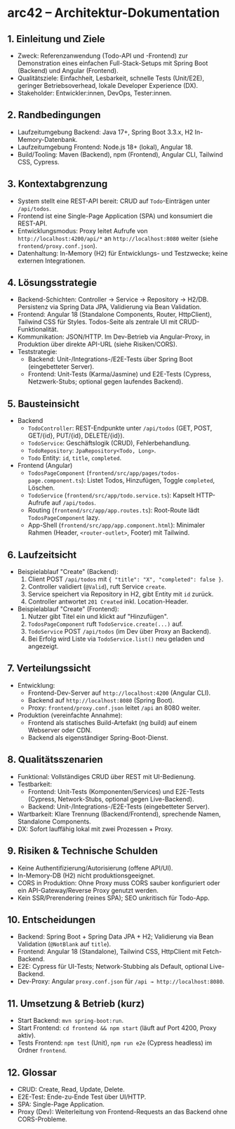 # arc42 – Architektur-Dokumentation

## 1. Einleitung und Ziele
- Zweck: Referenzanwendung (Todo-API und -Frontend) zur Demonstration eines einfachen Full-Stack-Setups mit Spring Boot (Backend) und Angular (Frontend).
- Qualitätsziele: Einfachheit, Lesbarkeit, schnelle Tests (Unit/E2E), geringer Betriebsoverhead, lokale Developer Experience (DX).
- Stakeholder: Entwickler:innen, DevOps, Tester:innen.

## 2. Randbedingungen
- Laufzeitumgebung Backend: Java 17+, Spring Boot 3.3.x, H2 In-Memory-Datenbank.
- Laufzeitumgebung Frontend: Node.js 18+ (lokal), Angular 18.
- Build/Tooling: Maven (Backend), npm (Frontend), Angular CLI, Tailwind CSS, Cypress.

## 3. Kontextabgrenzung
- System stellt eine REST-API bereit: CRUD auf `Todo`-Einträgen unter `/api/todos`.
- Frontend ist eine Single-Page Application (SPA) und konsumiert die REST-API.
- Entwicklungsmodus: Proxy leitet Aufrufe von `http://localhost:4200/api/*` an `http://localhost:8080` weiter (siehe `frontend/proxy.conf.json`).
- Datenhaltung: In-Memory (H2) für Entwicklungs- und Testzwecke; keine externen Integrationen.

## 4. Lösungsstrategie
- Backend-Schichten: Controller → Service → Repository → H2/DB. Persistenz via Spring Data JPA, Validierung via Bean Validation.
- Frontend: Angular 18 (Standalone Components, Router, HttpClient), Tailwind CSS für Styles. Todos-Seite als zentrale UI mit CRUD-Funktionalität.
- Kommunikation: JSON/HTTP. Im Dev-Betrieb via Angular-Proxy, in Produktion über direkte API-URL (siehe Risiken/CORS).
- Teststrategie:
  - Backend: Unit-/Integrations-/E2E-Tests über Spring Boot (eingebetteter Server).
  - Frontend: Unit-Tests (Karma/Jasmine) und E2E-Tests (Cypress, Netzwerk-Stubs; optional gegen laufendes Backend).

## 5. Bausteinsicht
- Backend
  - `TodoController`: REST-Endpunkte unter `/api/todos` (GET, POST, GET/{id}, PUT/{id}, DELETE/{id}).
  - `TodoService`: Geschäftslogik (CRUD), Fehlerbehandlung.
  - `TodoRepository`: `JpaRepository<Todo, Long>`.
  - `Todo` Entity: `id`, `title`, `completed`.
- Frontend (Angular)
  - `TodosPageComponent` (`frontend/src/app/pages/todos-page.component.ts`): Listet Todos, Hinzufügen, Toggle `completed`, Löschen.
  - `TodoService` (`frontend/src/app/todo.service.ts`): Kapselt HTTP-Aufrufe auf `/api/todos`.
  - Routing (`frontend/src/app/app.routes.ts`): Root-Route lädt `TodosPageComponent` lazy.
  - App-Shell (`frontend/src/app/app.component.html`): Minimaler Rahmen (Header, `<router-outlet>`, Footer) mit Tailwind.

## 6. Laufzeitsicht
- Beispielablauf "Create" (Backend):
  1. Client POST `/api/todos` mit `{ "title": "X", "completed": false }`.
  2. Controller validiert (`@Valid`), ruft Service `create`.
  3. Service speichert via Repository in H2, gibt Entity mit `id` zurück.
  4. Controller antwortet `201 Created` inkl. Location-Header.
- Beispielablauf "Create" (Frontend):
  1. Nutzer gibt Titel ein und klickt auf "Hinzufügen".
  2. `TodosPageComponent` ruft `TodoService.create(...)` auf.
  3. `TodoService` POST `/api/todos` (im Dev über Proxy an Backend).
  4. Bei Erfolg wird Liste via `TodoService.list()` neu geladen und angezeigt.

## 7. Verteilungssicht
- Entwicklung:
  - Frontend-Dev-Server auf `http://localhost:4200` (Angular CLI).
  - Backend auf `http://localhost:8080` (Spring Boot).
  - Proxy: `frontend/proxy.conf.json` leitet `/api` an 8080 weiter.
- Produktion (vereinfachte Annahme):
  - Frontend als statisches Build-Artefakt (ng build) auf einem Webserver oder CDN.
  - Backend als eigenständiger Spring-Boot-Dienst.

## 8. Qualitätsszenarien
- Funktional: Vollständiges CRUD über REST mit UI-Bedienung.
- Testbarkeit: 
  - Frontend: Unit-Tests (Komponenten/Services) und E2E-Tests (Cypress, Network-Stubs, optional gegen Live-Backend).
  - Backend: Unit-/Integrations-/E2E-Tests (eingebetteter Server).
- Wartbarkeit: Klare Trennung (Backend/Frontend), sprechende Namen, Standalone Components.
- DX: Sofort lauffähig lokal mit zwei Prozessen + Proxy.

## 9. Risiken & Technische Schulden
- Keine Authentifizierung/Autorisierung (offene API/UI).
- In-Memory-DB (H2) nicht produktionsgeeignet.
- CORS in Produktion: Ohne Proxy muss CORS sauber konfiguriert oder ein API-Gateway/Reverse Proxy genutzt werden.
- Kein SSR/Prerendering (reines SPA); SEO unkritisch für Todo-App.

## 10. Entscheidungen
- Backend: Spring Boot + Spring Data JPA + H2; Validierung via Bean Validation (`@NotBlank` auf `title`).
- Frontend: Angular 18 (Standalone), Tailwind CSS, HttpClient mit Fetch-Backend.
- E2E: Cypress für UI-Tests; Network-Stubbing als Default, optional Live-Backend.
- Dev-Proxy: Angular `proxy.conf.json` für `/api → http://localhost:8080`.

## 11. Umsetzung & Betrieb (kurz)
- Start Backend: `mvn spring-boot:run`.
- Start Frontend: `cd frontend && npm start` (läuft auf Port 4200, Proxy aktiv).
- Tests Frontend: `npm test` (Unit), `npm run e2e` (Cypress headless) im Ordner `frontend`.

## 12. Glossar
- CRUD: Create, Read, Update, Delete.
- E2E-Test: Ende-zu-Ende Test über UI/HTTP.
- SPA: Single-Page Application.
- Proxy (Dev): Weiterleitung von Frontend-Requests an das Backend ohne CORS-Probleme.
